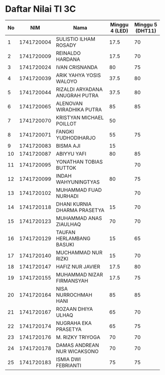 # Daftar Nilai TI 3C


| No | NIM        | Nama                           | Minggu 4 \(LED\) | Minggu 5 \(DHT11\) |
|----|------------|--------------------------------|------------------|--------------------|
| 1  | 1741720004 | SULISTIO ILHAM ROSADY          | 17\.5            | 70                 |
| 2  | 1741720009 | REINALDO HARDANA               | 17\.5            | 70                 |
| 3  | 1741720024 | IVAN CRISNANDA                 | 80               | 75                 |
| 4  | 1741720039 | ARIK YAHYA YOSIS WALOYO        | 37\.5            | 80                 |
| 5  | 1741720044 | RIZALDI ARYADANA ANUGRAH PUTRA | 37\.5            | 80                 |
| 6  | 1741720065 | ALENOVAN WIRADHIKA PUTRA       | 85               | 85                 |
| 7  | 1741720070 | KRISTYAN MICHAEL POILLOT       | 50               |                    |
| 8  | 1741720071 | FANGKI YUDHODIHARJO            | 55               | 75                 |
| 9  | 1741720083 | BISMA AJI                      | 15               |                    |
| 10 | 1741720087 | ABIYYU YAFI                    | 80               | 85                 |
| 11 | 1741720095 | YONATHAN TOBIAS BUTTOK         |                  | 70                 |
| 12 | 1741720099 | INDAH WAHYUNINGTYAS            | 80               | 75                 |
| 13 | 1741720102 | MUHAMMAD FUAD NURHADI          |                  | 70                 |
| 14 | 1741720118 | DHANI KURNIA DHARMA PRASETYA   | 15               | 70                 |
| 15 | 1741720123 | MUHAMMAD ANAS ZIAULHAQ         | 70               | 70                 |
| 16 | 1741720129 | TAUFAN HERLAMBANG BASUKI       | 15               | 65                 |
| 17 | 1741720140 | MUCHAMMAD NUR RIZKI            | 15               | 70                 |
| 18 | 1741720147 | HAFIZ NUR JAVIER               | 17\.5            | 80                 |
| 19 | 1741720155 | MUHAMMAD NIZAR FIRMANSYAH      | 17\.5            | 75                 |
| 20 | 1741720164 | NISA NURROCHMAH HANI           | 85               | 85                 |
| 21 | 1741720167 | ROZAAN DHIYA ULHAQ             | 65               | 70                 |
| 22 | 1741720174 | NUGRAHA EKA PRASETYA           | 65               | 75                 |
| 23 | 1741720176 | M\. RIZKY TRIYOGA              | 70               | 70                 |
| 24 | 1741720178 | DAMAS ANDREAN NUR WICAKSONO    | 70               | 70                 |
| 25 | 1741720183 | ISMIA DWI FEBRIANTI            | 75               | 75                 |